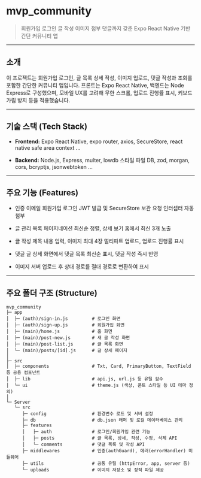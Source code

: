 # mvp_community

> 회원가입 로그인 글 작성 이미지 첨부 댓글까지 갖춘 Expo React Native 기반 간단 커뮤니티 앱

---

## 소개

이 프로젝트는 회원가입 로그인, 글 목록 상세 작성, 이미지 업로드, 댓글 작성과 조회를 포함한
간단한 커뮤니티 앱입니다. 프론트는 Expo React Native, 백엔드는 Node Express로 구성했으며,
모바일 UX를 고려해 무한 스크롤, 업로드 진행률 표시, 키보드 가림 방지 등을 적용했습니다.

---

## 기술 스택 (Tech Stack)

- **Frontend:** Expo React Native, expo router, axios, SecureStore, react native safe area context ...

- **Backend:** Node.js, Express, multer, lowdb 스타일 파일 DB, zod, morgan, cors, bcryptjs, jsonwebtoken ...

---

## 주요 기능 (Features)

- 인증 이메일 회원가입 로그인 JWT 발급 및 SecureStore 보관 요청 인터셉터 자동 첨부

- 글 관리 목록 페이지네이션 최신순 정렬, 상세 보기 홈에서 최신 3개 노출

- 글 작성 제목 내용 입력, 이미지 최대 4장 멀티파트 업로드, 업로드 진행률 표시

- 댓글 글 상세 화면에서 댓글 목록 최신순 표시, 댓글 작성 즉시 반영

- 이미지 서버 업로드 후 상대 경로를 절대 경로로 변환하여 표시

---

## 주요 폴더 구조 (Structure)

```
mvp_community
├─ app
│  ├─ (auth)/sign-in.js         # 로그인 화면
│  ├─ (auth)/sign-up.js         # 회원가입 화면
│  ├─ (main)/home.js            # 홈 화면
│  ├─ (main)/post-new.js        # 새 글 작성 화면
│  ├─ (main)/post-list.js       # 글 목록 화면
│  └─ (main)/posts/[id].js      # 글 상세 페이지
│
├─ src
│  ├─ components                # Txt, Card, PrimaryButton, TextField 등 공용 컴포넌트
│  ├─ lib                       # api.js, url.js 등 유틸 함수
│  └─ ui                        # theme.js (색상, 폰트 스타일 등 UI 테마 정의)
│
└─ Server
   └─ src
      ├─ config                 # 환경변수 로드 및 서버 설정
      ├─ db                     # db.json 래퍼 및 로컬 데이터베이스 관리
      ├─ features
      │   ├─ auth               # 로그인/회원가입 관련 기능
      │   ├─ posts              # 글 목록, 상세, 작성, 수정, 삭제 API
      │   └─ comments           # 댓글 목록 및 작성 API
      ├─ middlewares            # 인증(authGuard), 에러(errorHandler) 미들웨어
      ├─ utils                  # 공통 유틸 (httpError, app, server 등)
      └─ uploads                # 이미지 저장소 및 정적 파일 제공
```
